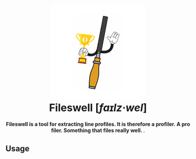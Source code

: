 <h1 align="center">
  <a href="https://github.com/jnahlers/fileswell">
    <img src="https://raw.githubusercontent.com/jnahlers/fileswell/master/resources/icon_256x256.png" alt="Fileswell"/>
  </a>
  <br/>
  Fileswell [<em>faɪlz·wel</em>]
</h1>

<p align="center"><strong>Fileswell is a tool for extracting line profiles. It is therefore a profiler. A pro filer. Something that files really well. 
</strong>.</p>

## Usage

